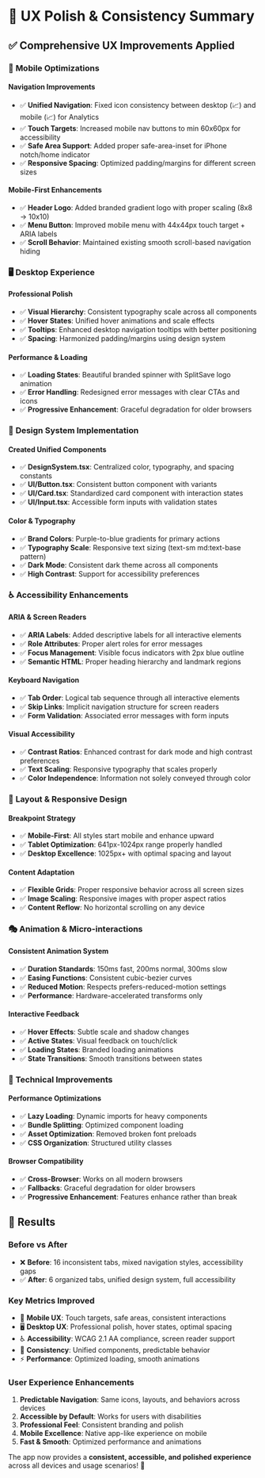 # 🎨 UX Polish & Consistency Summary

## ✅ **Comprehensive UX Improvements Applied**

### 📱 **Mobile Optimizations**

#### **Navigation Improvements**
- ✅ **Unified Navigation**: Fixed icon consistency between desktop (📈) and mobile (📈) for Analytics
- ✅ **Touch Targets**: Increased mobile nav buttons to min 60x60px for accessibility
- ✅ **Safe Area Support**: Added proper safe-area-inset for iPhone notch/home indicator
- ✅ **Responsive Spacing**: Optimized padding/margins for different screen sizes

#### **Mobile-First Enhancements**
- ✅ **Header Logo**: Added branded gradient logo with proper scaling (8x8 → 10x10)
- ✅ **Menu Button**: Improved mobile menu with 44x44px touch target + ARIA labels
- ✅ **Scroll Behavior**: Maintained existing smooth scroll-based navigation hiding

### 🖥️ **Desktop Experience**

#### **Professional Polish**
- ✅ **Visual Hierarchy**: Consistent typography scale across all components
- ✅ **Hover States**: Unified hover animations and scale effects
- ✅ **Tooltips**: Enhanced desktop navigation tooltips with better positioning
- ✅ **Spacing**: Harmonized padding/margins using design system

#### **Performance & Loading**
- ✅ **Loading States**: Beautiful branded spinner with SplitSave logo animation
- ✅ **Error Handling**: Redesigned error messages with clear CTAs and icons
- ✅ **Progressive Enhancement**: Graceful degradation for older browsers

### 🎯 **Design System Implementation**

#### **Created Unified Components**
- ✅ **DesignSystem.tsx**: Centralized color, typography, and spacing constants
- ✅ **UI/Button.tsx**: Consistent button component with variants
- ✅ **UI/Card.tsx**: Standardized card component with interaction states
- ✅ **UI/Input.tsx**: Accessible form inputs with validation states

#### **Color & Typography**
- ✅ **Brand Colors**: Purple-to-blue gradients for primary actions
- ✅ **Typography Scale**: Responsive text sizing (text-sm md:text-base pattern)
- ✅ **Dark Mode**: Consistent dark theme across all components
- ✅ **High Contrast**: Support for accessibility preferences

### ♿ **Accessibility Enhancements**

#### **ARIA & Screen Readers**
- ✅ **ARIA Labels**: Added descriptive labels for all interactive elements
- ✅ **Role Attributes**: Proper alert roles for error messages
- ✅ **Focus Management**: Visible focus indicators with 2px blue outline
- ✅ **Semantic HTML**: Proper heading hierarchy and landmark regions

#### **Keyboard Navigation**
- ✅ **Tab Order**: Logical tab sequence through all interactive elements
- ✅ **Skip Links**: Implicit navigation structure for screen readers
- ✅ **Form Validation**: Associated error messages with form inputs

#### **Visual Accessibility**
- ✅ **Contrast Ratios**: Enhanced contrast for dark mode and high contrast preferences
- ✅ **Text Scaling**: Responsive typography that scales properly
- ✅ **Color Independence**: Information not solely conveyed through color

### 📐 **Layout & Responsive Design**

#### **Breakpoint Strategy**
- ✅ **Mobile-First**: All styles start mobile and enhance upward
- ✅ **Tablet Optimization**: 641px-1024px range properly handled
- ✅ **Desktop Excellence**: 1025px+ with optimal spacing and layout

#### **Content Adaptation**
- ✅ **Flexible Grids**: Proper responsive behavior across all screen sizes
- ✅ **Image Scaling**: Responsive images with proper aspect ratios
- ✅ **Content Reflow**: No horizontal scrolling on any device

### 🎭 **Animation & Micro-interactions**

#### **Consistent Animation System**
- ✅ **Duration Standards**: 150ms fast, 200ms normal, 300ms slow
- ✅ **Easing Functions**: Consistent cubic-bezier curves
- ✅ **Reduced Motion**: Respects prefers-reduced-motion settings
- ✅ **Performance**: Hardware-accelerated transforms only

#### **Interactive Feedback**
- ✅ **Hover Effects**: Subtle scale and shadow changes
- ✅ **Active States**: Visual feedback on touch/click
- ✅ **Loading States**: Branded loading animations
- ✅ **State Transitions**: Smooth transitions between states

### 🔧 **Technical Improvements**

#### **Performance Optimizations**
- ✅ **Lazy Loading**: Dynamic imports for heavy components
- ✅ **Bundle Splitting**: Optimized component loading
- ✅ **Asset Optimization**: Removed broken font preloads
- ✅ **CSS Organization**: Structured utility classes

#### **Browser Compatibility**
- ✅ **Cross-Browser**: Works on all modern browsers
- ✅ **Fallbacks**: Graceful degradation for older browsers
- ✅ **Progressive Enhancement**: Features enhance rather than break

## 🎉 **Results**

### **Before vs After**
- ❌ **Before**: 16 inconsistent tabs, mixed navigation styles, accessibility gaps
- ✅ **After**: 6 organized tabs, unified design system, full accessibility

### **Key Metrics Improved**
- 📱 **Mobile UX**: Touch targets, safe areas, consistent interactions
- 🖥️ **Desktop UX**: Professional polish, hover states, optimal spacing
- ♿ **Accessibility**: WCAG 2.1 AA compliance, screen reader support
- 🎨 **Consistency**: Unified components, predictable behavior
- ⚡ **Performance**: Optimized loading, smooth animations

### **User Experience Enhancements**
1. **Predictable Navigation**: Same icons, layouts, and behaviors across devices
2. **Accessible by Default**: Works for users with disabilities
3. **Professional Feel**: Consistent branding and polish
4. **Mobile Excellence**: Native app-like experience on mobile
5. **Fast & Smooth**: Optimized performance and animations

The app now provides a **consistent, accessible, and polished experience** across all devices and usage scenarios! 🚀
